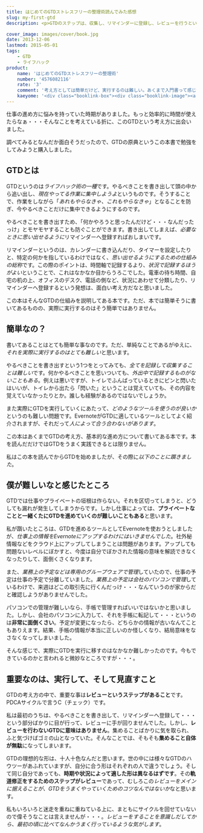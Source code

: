 ```yaml
---
title: はじめてのGTDストレスフリーの整理術読んでみた感想
slug: my-first-gtd
description: <p>GTDのステップは、収集し、リマインダーに登録し、レビューを行うというサイクルを回していくことです。その中でも、疎かにしがちなレビューが実は一番大事なのではないかなと、最近になって思うようになりました。</p>

cover_image: images/cover/book.jpg
date: 2013-12-06
lastmod: 2015-05-01
tags: 
    - GTD
    - ライフハック
product:
    name: 'はじめてのGTDストレスフリーの整理術'
    number: '4576082116'
    rate: '3'
    comment: '考え方としては簡単だけど、実行するのは難しい。あくまで入門書って感じかな。'
    kaeyome: '<div class="booklink-box"><div class="booklink-image"><a href="http://www.amazon.co.jp/exec/obidos/asin/4576082116/illusionspace-22/" rel="nofollow" target="_blank"><img src="http://ecx.images-amazon.com/images/I/51umAMmeSlL._SL160_.jpg" style="border: none;" /></a></div><div class="booklink-info"><div class="booklink-name"><a href="http://www.amazon.co.jp/exec/obidos/asin/4576082116/illusionspace-22/" rel="nofollow" target="_blank">はじめてのGTD ストレスフリーの整理術</a><div class="booklink-powered-date">posted with <a href="http://yomereba.com" rel="nofollow" target="_blank">ヨメレバ</a></div></div><div class="booklink-detail">デビッド・アレン 二見書房 2008-12-24    </div><div class="booklink-link2"><div class="shoplinkamazon"><a href="http://www.amazon.co.jp/exec/obidos/asin/4576082116/illusionspace-22/" rel="nofollow" target="_blank" title="アマゾン" >Amazonで購入</a></div><div class="shoplinkrakuten"><a href="http://hb.afl.rakuten.co.jp/hgc/11acbc01.369b1bf6.11acbc02.cabf9fe9/?pc=http%3A%2F%2Fbooks.rakuten.co.jp%2Frb%2F5942235%2F%3Fscid%3Daf_ich_link_urltxt%26m%3Dhttp%3A%2F%2Fm.rakuten.co.jp%2Fev%2Fbook%2F" rel="nofollow" target="_blank" title="楽天ブックス" >楽天ブックスで購入</a></div>                  	  <div class="shoplinkkino"><a href="http://ck.jp.ap.valuecommerce.com/servlet/referral?sid=3085416&pid=882196163&vc_url=http%3A%2F%2Fwww.kinokuniya.co.jp%2Ff%2Fdsg-01-9784576082110" target="_blank" title="kino" >紀伊國屋書店で購入<img src="http://ad.jp.ap.valuecommerce.com/servlet/gifbanner?sid=3085416&pid=882196163" height="1" width="1" border="0"></a></div>	  	  	</div></div><div class="booklink-footer"></div></div>'
---
```


<p>仕事の進め方に悩みを持っていた時期がありました。もっと効率的に時間が使えたらなぁ・・・そんなことを考えている折に、このGTDという考え方に出会いました。</p>
<p>調べてみるとなんだか面白そうだったので、GTDの原典というこの本書で勉強をしてみようと購入しました。</p>
<h2>GTDとは</h2>
<p>GTDというのは<em>ライフハック術の一種</em>です。やるべきことを書き出して頭の中から追い出し、<em>現在やってる作業に集中しようよ</em>というものです。そうすることで、作業をしながら「<em>あれもやらなきゃ、これもやらなきゃ</em>」となることを防ぎ、今やるべきことだけに集中できるようにするのです。</p>
<p>やるべきことを書き出すため、「何かやろうと思ったんだけど・・・なんだったっけ」とモヤモヤすることも防ぐことができます。書き出してしまえば、<em>必要なときに思い出せるように</em>リマインダーへ登録すればおしまいです。</p>
<p>リマインダーというのは、カレンダーに書き込んだり、タイマーを設定したりと、特定の何かを指しているわけではなく、<em>思い出せるようにするための仕組みの総称</em>です。この際のポイントは、時間軸で記録するより、<em>状況で記録するほうがよい</em>ということで、これはなかなか目からうろこでした。電車の待ち時間、自宅の机の上、オフィスのデスク、電話の側など、状況にあわせて分類したり、リマインダーへ登録するという発想は、面白い考え方だなと思いました。</p>
<p>この本はそんなGTDの仕組みを説明してある本です。ただ、本では簡単そうに書いてあるものの、実際に実行するのはそう簡単ではありません。</p>
<h2>簡単なの？</h2>
<p>書いてあることはとても簡単な事なのです。ただ、単純なことであるがゆえに、<em>それを実際に実行するのはとても難しい</em>と思います。</p>
<p>やるべきことを書き出すという1つをとってみても、<em>全てを記録して収集することは難しい</em>です。何かやるべきことを思いついても、<em>外出中で記録するものがないこともある</em>。例えは悪いですが、トイレでふんばっているときにピンと閃いたはいいが、トイレから出たら「閃いた」ということは覚えていても、その内容を覚えていなかったりとか。誰しも経験があるのではないでしょうか。</p>
<p>また実際にGTDを実行していくにあたって、<em>どのようなツールを使うのが良いか</em>というのも難しい問題です。EvernoteがGTDに適しているツールとしてよく紹介されますが、それだって<em>人によって合う合わないがあります</em>。</p>
<p>この本はあくまでGTDの考え方、基本的な進め方について書いてある本です。本を読んだだけではGTDをうまく実践できるとは限りません。</p>
<p>私はこの本を読んでからGTDを始めましたが、その際に<em>以下のことに躓きました</em>。</p>
<h2>僕が難しいなと感じたところ</h2>
<p>GTDでは仕事やプライベートの垣根は作らない。それを区切ってしまうと、どうしても漏れが発生してしまうからです。しかし仕事によっては、<strong>プライベートなことと一緒くたにGTDを進めていくのが難しいこともある</strong>と思います。</p>
<p>私が躓いたところは、GTDを進めるツールとしてEvernoteを使おうとしましたが、<em>仕事上の情報をEvernoteにアップするわけにはいきませんでした</em>。社外秘情報などをクラウド上にアップしてしまうことは問題があります。アップしても問題ないレベルにぼかすと、今度は自分でぼかされた情報の意味を解読できなくなったりして、面倒くさくなります。</p>
<p>また、<em>業務上の予定などは専用のグループウェアで管理</em>していたので、仕事の予定は仕事の予定で分離していました。<em>業務上の予定は会社のパソコンで管理</em>しているわけで、来週はどこの取引先に行くんだっけ・・・なんていうのが家からだと確認しようがありませんでした。</p>
<p>パソコンでの管理が難しいなら、手帳で管理すればいいではないかと思いました。しかし、会社のパソコンに入力して、それを手帳に転記して・・・というのは<strong>非常に面倒くさい</strong>。予定が変更になったら、どちらかの情報が古いなんてこともありえます。結果、手帳の情報が本当に正しいのか怪しくなり、結局意味をなさなくなってしまいました。</p>
<p>そんな感じで、実際にGTDを実行に移すのはなかなか難しかったのです。今もできているのかと言われると微妙なところですが・・・。</p>
<h2>重要なのは、実行して、そして見直すこと</h2>
<p>GTDの考え方の中で、重要な事は<strong>レビューというステップがあること</strong>です。PDCAサイクルで言うC（チェック）です。</p>
<p>私は最初のうちは、やるべきことを書き出して、リマインダーへ登録して・・・という部分ばかりに目が行って、レビューに手が回りませんでした。しかし、<strong>レビューを行わないGTDに意味はありません</strong>。集めることばかりに気を取られ、ふと気づけばゴミの山となっていた。そんなことでは、そもそも<strong>集めること自体が無駄</strong>になってしまいます。</p>
<p>GTDの理想的な形は、十人十色なんだと思います。世の中には様々なGTDのハウツーがあふれていますが、自分に合う形はそれぞれの人で違うでしょう。そして同じ自分であっても、<strong>時期や状況によって適した形は異なるはずです</strong>。その<strong>軌道修正をするためのステップがレビュー</strong>であって、むしろこの<em>レビューをメインに据えることが、GTDをうまくやっていくためのコツなんではないか</em>なと思います。</p>
<p>私もいろいろと迷走を重ねに重ねている上に、まともにサイクルを回せていないので偉そうなことは言えませんが・・・。<em>レビューをすることを意識しだしてから、最初の頃に比べてなんかうまく行っているような気がします</em>。</p>

  